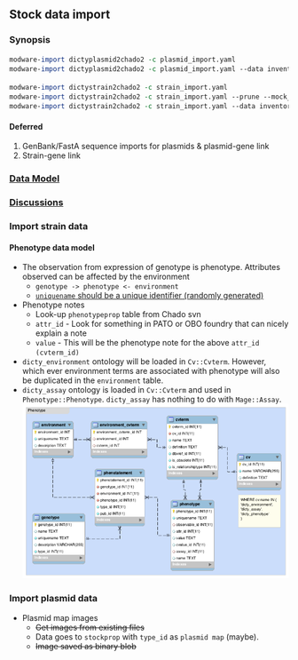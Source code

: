 ## Stock data import

### Synopsis

```perl
modware-import dictyplasmid2chado2 -c plasmid_import.yaml 
modware-import dictyplasmid2chado2 -c plasmid_import.yaml --data inventory --data props # For specific imports 

modware-import dictystrain2chado2 -c strain_import.yaml 
modware-import dictystrain2chado2 -c strain_import.yaml --prune --mock_pubs # Options to prune or mock publications 
modware-import dictystrain2chado2 -c strain_import.yaml --data inventory --data genotype # For specific imports 

```

#### Deferred

1. GenBank/FastA sequence imports for plasmids & plasmid-gene link
2. Strain-gene link

### [Data Model](https://github.com/dictyBase/Migration-Docs/blob/master/stock-data-migration/import.md)
### [Discussions](https://github.com/dictyBase/Migration-Docs/blob/master/stock-data-migration/discussions.md#stock-data-import-discussions)
### Import strain data

####  Phenotype data model
   * The observation from expression of genotype is phenotype. Attributes observed can be affected by the environment
      * `genotype -> phenotype <- environment`
	  * [`uniquename` should be a unique identifier (randomly generated)](https://github.com/dictyBase/Modware-Loader/issues/80)
   * Phenotype notes 
      * Look-up `phenotypeprop` table from Chado svn
      * `attr_id` - Look for something in PATO or OBO foundry that can nicely explain a note
	  * `value` - This will be the phenotype note for the above `attr_id (cvterm_id)`
   * `dicty_environment` ontology will be loaded in `Cv::Cvterm`. However, which ever environment terms are associated with phenotype will also be duplicated in the `environment` table.
   * `dicty_assay` ontology is loaded in `Cv::Cvterm` and used in `Phenotype::Phenotype`. `dicty_assay` has nothing to do with `Mage::Assay`.  
   ![Dicty Phenotype Data Model](stock-data-migration/images/dicty_phenotype.png)

### Import plasmid data

* Plasmid map images
   * ~~Get images from existing files~~
   * Data goes to `stockprop` with `type_id` as `plasmid map` (maybe).
   * ~~Image saved as binary blob~~
